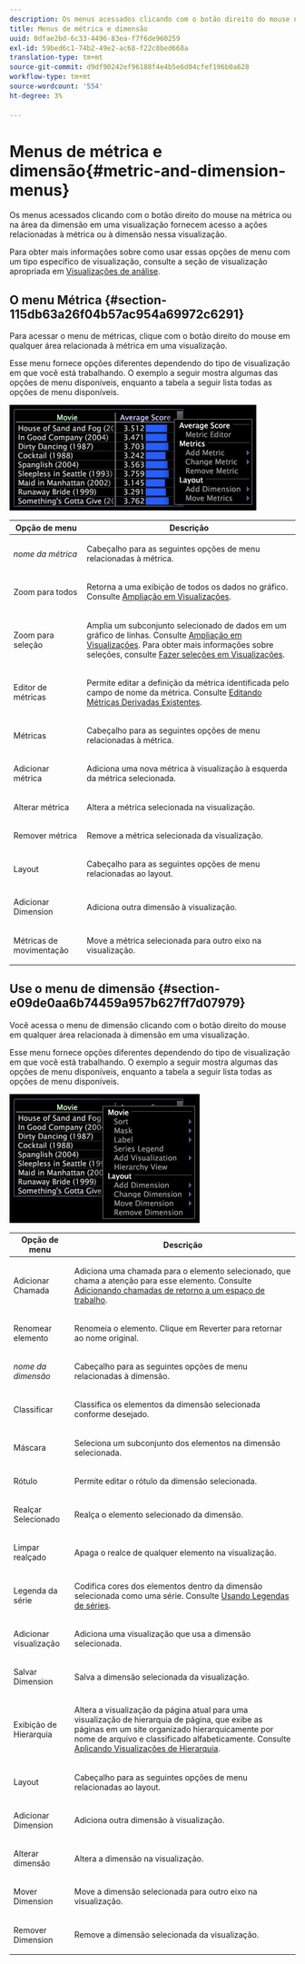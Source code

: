 ```yaml
---
description: Os menus acessados clicando com o botão direito do mouse na métrica ou na área da dimensão em uma visualização fornecem acesso a ações relacionadas à métrica ou à dimensão nessa visualização.
title: Menus de métrica e dimensão
uuid: 0dfae2bd-6c33-4496-83ea-f7f6de960259
exl-id: 59bed6c1-74b2-49e2-ac68-f22c8bed668a
translation-type: tm+mt
source-git-commit: d9df90242ef96188f4e4b5e6d04cfef196b0a628
workflow-type: tm+mt
source-wordcount: '554'
ht-degree: 3%

---
```


# Menus de métrica e dimensão{#metric-and-dimension-menus}

Os menus acessados clicando com o botão direito do mouse na métrica ou na área da dimensão em uma visualização fornecem acesso a ações relacionadas à métrica ou à dimensão nessa visualização.

Para obter mais informações sobre como usar essas opções de menu com um tipo específico de visualização, consulte a seção de visualização apropriada em [Visualizações de análise](../../../home/c-get-started/c-analysis-vis/c-analysis-vis.md).

## O menu Métrica {#section-115db63a26f04b57ac954a69972c6291}

Para acessar o menu de métricas, clique com o botão direito do mouse em qualquer área relacionada à métrica em uma visualização.

Esse menu fornece opções diferentes dependendo do tipo de visualização em que você está trabalhando. O exemplo a seguir mostra algumas das opções de menu disponíveis, enquanto a tabela a seguir lista todas as opções de menu disponíveis.

![](assets/mnu_Metric.png)

<table id="table_81EFAC2D754843DD98C2DDF81A35A2B4"> 
 <thead> 
  <tr> 
   <th colname="col1" class="entry"> Opção de menu </th> 
   <th colname="col2" class="entry"> Descrição </th> 
  </tr> 
 </thead>
 <tbody> 
  <tr> 
   <td colname="col1"> <i>nome da métrica</i> </td> 
   <td colname="col2"> <p>Cabeçalho para as seguintes opções de menu relacionadas à métrica. </p> </td> 
  </tr> 
  <tr> 
   <td colname="col1"> <p>Zoom para todos </p> </td> 
   <td colname="col2"> <p>Retorna a uma exibição de todos os dados no gráfico. Consulte <a href="../../../home/c-get-started/c-vis/c-zoom-vis.md#concept-7e33670bb5344f78a316f1a84cc20530"> Ampliação em Visualizações</a>. </p> </td> 
  </tr> 
  <tr> 
   <td colname="col1"> <p>Zoom para seleção </p> </td> 
   <td colname="col2"> <p>Amplia um subconjunto selecionado de dados em um gráfico de linhas. Consulte <a href="../../../home/c-get-started/c-vis/c-zoom-vis.md#concept-7e33670bb5344f78a316f1a84cc20530"> Ampliação em Visualizações</a>. Para obter mais informações sobre seleções, consulte <a href="../../../home/c-get-started/c-vis/c-sel-vis/c-sel-vis.md#concept-012870ec22c7476e9afbf3b8b2515746"> Fazer seleções em Visualizações</a>. </p> </td> 
  </tr> 
  <tr> 
   <td colname="col1"> <p>Editor de métricas </p> </td> 
   <td colname="col2"> <p>Permite editar a definição da métrica identificada pelo campo de nome da métrica. Consulte <a href="../../../home/c-get-started/c-admin-intrf/c-prof-mgr/c-drvd-mtrcs.md#section-db6d924cf4e14bcc8d57cfe1059fc797"> Editando Métricas Derivadas Existentes</a>. </p> </td> 
  </tr> 
  <tr> 
   <td colname="col1"> <p>Métricas </p> </td> 
   <td colname="col2"> <p>Cabeçalho para as seguintes opções de menu relacionadas à métrica. </p> </td> 
  </tr> 
  <tr> 
   <td colname="col1"> <p>Adicionar métrica </p> </td> 
   <td colname="col2"> <p>Adiciona uma nova métrica à visualização à esquerda da métrica selecionada. </p> </td> 
  </tr> 
  <tr> 
   <td colname="col1"> <p>Alterar métrica </p> </td> 
   <td colname="col2"> <p>Altera a métrica selecionada na visualização. </p> </td> 
  </tr> 
  <tr> 
   <td colname="col1"> <p>Remover métrica </p> </td> 
   <td colname="col2"> <p>Remove a métrica selecionada da visualização. </p> </td> 
  </tr> 
  <tr> 
   <td colname="col1"> <p>Layout </p> </td> 
   <td colname="col2"> <p>Cabeçalho para as seguintes opções de menu relacionadas ao layout. </p> </td> 
  </tr> 
  <tr> 
   <td colname="col1"> <p>Adicionar Dimension </p> </td> 
   <td colname="col2"> <p>Adiciona outra dimensão à visualização. </p> </td> 
  </tr> 
  <tr> 
   <td colname="col1"> <p>Métricas de movimentação </p> </td> 
   <td colname="col2"> <p>Move a métrica selecionada para outro eixo na visualização. </p> </td> 
  </tr> 
 </tbody> 
</table>

## Use o menu de dimensão {#section-e09de0aa6b74459a957b627ff7d07979}

Você acessa o menu de dimensão clicando com o botão direito do mouse em qualquer área relacionada à dimensão em uma visualização.

Esse menu fornece opções diferentes dependendo do tipo de visualização em que você está trabalhando. O exemplo a seguir mostra algumas das opções de menu disponíveis, enquanto a tabela a seguir lista todas as opções de menu disponíveis.

![](assets/mnu_Dimension.png)

<table id="table_D8BB675B710B48A783B1C9EB206033E9"> 
 <thead> 
  <tr> 
   <th colname="col1" class="entry"> Opção de menu </th> 
   <th colname="col2" class="entry"> Descrição </th> 
  </tr> 
 </thead>
 <tbody> 
  <tr> 
   <td colname="col1"> <p>Adicionar Chamada </p> </td> 
   <td colname="col2"> <p>Adiciona uma chamada para o elemento selecionado, que chama a atenção para esse elemento. Consulte <a href="../../../home/c-get-started/c-vis/c-call-wkspc.md#concept-212b09e763044d938987b4a9c658adc0"> Adicionando chamadas de retorno a um espaço de trabalho</a>. </p> </td> 
  </tr> 
  <tr> 
   <td colname="col1"> <p>Renomear elemento </p> </td> 
   <td colname="col2"> <p>Renomeia o elemento. Clique em <span class="uicontrol"> Reverter</span> para retornar ao nome original. </p> </td> 
  </tr> 
  <tr> 
   <td colname="col1"> <p><i>nome da dimensão</i> </p> </td> 
   <td colname="col2"> <p>Cabeçalho para as seguintes opções de menu relacionadas à dimensão. </p> </td> 
  </tr> 
  <tr> 
   <td colname="col1"> <p>Classificar </p> </td> 
   <td colname="col2"> <p>Classifica os elementos da dimensão selecionada conforme desejado. </p> </td> 
  </tr> 
  <tr> 
   <td colname="col1"> <p>Máscara </p> </td> 
   <td colname="col2"> <p>Seleciona um subconjunto dos elementos na dimensão selecionada. </p> </td> 
  </tr> 
  <tr> 
   <td colname="col1"> <p>Rótulo </p> </td> 
   <td colname="col2"> <p>Permite editar o rótulo da dimensão selecionada. </p> </td> 
  </tr> 
  <tr> 
   <td colname="col1"> <p>Realçar Selecionado </p> </td> 
   <td colname="col2"> <p>Realça o elemento selecionado da dimensão. </p> </td> 
  </tr> 
  <tr> 
   <td colname="col1"> <p>Limpar realçado </p> </td> 
   <td colname="col2"> <p>Apaga o realce de qualquer elemento na visualização. </p> </td> 
  </tr> 
  <tr> 
   <td colname="col1"> <p>Legenda da série </p> </td> 
   <td colname="col2"> <p>Codifica cores dos elementos dentro da dimensão selecionada como uma série. Consulte <a href="../../../home/c-get-started/c-analysis-vis/c-tables/c-srs-leg.md#concept-c48042a705524bc4b63cd6f24874cc12"> Usando Legendas de séries</a>. </p> </td> 
  </tr> 
  <tr> 
   <td colname="col1"> <p>Adicionar visualização </p> </td> 
   <td colname="col2"> <p>Adiciona uma visualização que usa a dimensão selecionada. </p> </td> 
  </tr> 
  <tr> 
   <td colname="col1"> <p>Salvar Dimension </p> </td> 
   <td colname="col2"> <p>Salva a dimensão selecionada da visualização. </p> </td> 
  </tr> 
  <tr> 
   <td colname="col1"> <p>Exibição de Hierarquia </p> </td> 
   <td colname="col2"> <p>Altera a visualização da página atual para uma visualização de hierarquia de página, que exibe as páginas em um site organizado hierarquicamente por nome de arquivo e classificado alfabeticamente. Consulte <a href="../../../home/c-get-started/c-analysis-vis/c-tables/c-hier-vews.md#concept-b461183424a841eb94f8143a0eaf9bff"> Aplicando Visualizações de Hierarquia</a>. </p> </td> 
  </tr> 
  <tr> 
   <td colname="col1"> <p>Layout </p> </td> 
   <td colname="col2"> <p>Cabeçalho para as seguintes opções de menu relacionadas ao layout. </p> </td> 
  </tr> 
  <tr> 
   <td colname="col1"> <p>Adicionar Dimension </p> </td> 
   <td colname="col2"> <p>Adiciona outra dimensão à visualização. </p> </td> 
  </tr> 
  <tr> 
   <td colname="col1"> <p>Alterar dimensão </p> </td> 
   <td colname="col2"> <p>Altera a dimensão na visualização. </p> </td> 
  </tr> 
  <tr> 
   <td colname="col1"> <p>Mover Dimension </p> </td> 
   <td colname="col2"> <p>Move a dimensão selecionada para outro eixo na visualização. </p> </td> 
  </tr> 
  <tr> 
   <td colname="col1"> <p>Remover Dimension </p> </td> 
   <td colname="col2"> <p>Remove a dimensão selecionada da visualização. </p> </td> 
  </tr> 
 </tbody> 
</table>
